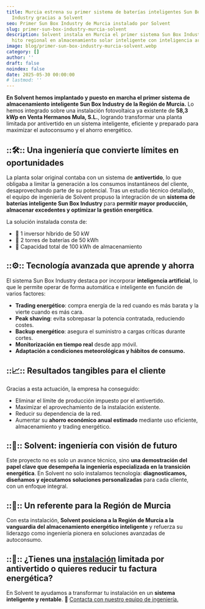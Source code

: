 ```yaml
---
title: Murcia estrena su primer sistema de baterías inteligentes Sun Box
  Industry gracias a Solvent
seo: Primer Sun Box Industry de Murcia instalado por Solvent
slug: primer-sun-box-industry-murcia-solvent
description: Solvent instala en Murcia el primer sistema Sun Box Industry, un
  hito regional en almacenamiento solar inteligente con inteligencia artificial.
image: blog/primer-sun-box-industry-murcia-solvent.webp
category: []
author: ''
draft: false
noindex: false
date: 2025-05-30 00:00:00
# lastmod: ''
---
```

<!-- ## Región de Murcia ya cuenta con el primer sistema de baterías inteligentes Sun Box Industry gracias a Solvent -->

**En Solvent hemos implantado y puesto en marcha el primer sistema de almacenamiento inteligente Sun Box Industry de la Región de Murcia.** Lo hemos integrado sobre una instalación fotovoltaica ya existente de **58,3 kWp en Venta Hermanos Mula, S.L.**, logrando transformar una planta limitada por antivertido en un sistema inteligente, eficiente y preparado para maximizar el autoconsumo y el ahorro energético.

## ::🛠️:: Una ingeniería que convierte límites en oportunidades

La planta solar original contaba con un sistema de **antivertido**, lo que obligaba a limitar la generación a los consumos instantáneos del cliente, desaprovechando parte de su potencial. Tras un estudio técnico detallado, el equipo de ingeniería de Solvent propuso la integración de un **sistema de baterías inteligente Sun Box Industry** para **permitir mayor producción, almacenar excedentes y optimizar la gestión energética**.

La solución instalada consta de:

- 🔋 1 inversor híbrido de 50 kW
- 🔋 2 torres de baterías de 50 kWh
- 💾 Capacidad total de 100 kWh de almacenamiento

## ::⚙️:: Tecnología avanzada que aprende y ahorra

El sistema Sun Box Industry destaca por incorporar **inteligencia artificial**, lo que le permite operar de forma automática e inteligente en función de varios factores:

- **Trading energético**: compra energía de la red cuando es más barata y la vierte cuando es más cara.
- **Peak shaving**: evita sobrepasar la potencia contratada, reduciendo costes.
- **Backup energético**: asegura el suministro a cargas críticas durante cortes.
- **Monitorización en tiempo real** desde app móvil.
- **Adaptación a condiciones meteorológicas y hábitos de consumo.**

## ::📈:: Resultados tangibles para el cliente

Gracias a esta actuación, la empresa ha conseguido:

- Eliminar el límite de producción impuesto por el antivertido.
- Maximizar el aprovechamiento de la instalación existente.
- Reducir su dependencia de la red.
- Aumentar su **ahorro económico anual estimado** mediante uso eficiente, almacenamiento y trading energético.

## ::🧠:: Solvent: ingeniería con visión de futuro

Este proyecto no es solo un avance técnico, sino **una demostración del papel clave que desempeña la ingeniería especializada en la transición energética**. En Solvent no solo instalamos tecnología: **diagnosticamos, diseñamos y ejecutamos soluciones personalizadas** para cada cliente, con un enfoque integral.

## ::📍:: Un referente para la Región de Murcia

Con esta instalación, **Solvent posiciona a la Región de Murcia a la vanguardia del almacenamiento energético inteligente** y refuerza su liderazgo como ingeniería pionera en soluciones avanzadas de autoconsumo.

## ::🔗:: ¿Tienes una [ instalación](/proyectos/) limitada por antivertido o quieres reducir tu factura energética?

En Solvent te ayudamos a transformar tu instalación en un **sistema inteligente y rentable**.
🔎 [Contacta con nuestro equipo de ingeniería.](/contacto/)

